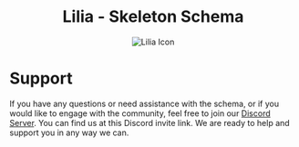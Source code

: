 <h1 align="center">Lilia - Skeleton Schema</h1>

<p align="center">
  <img src="https://i.imgur.com/yY3wT30.png" alt="Lilia Icon">
</p>
 
# Support

If you have any questions or need assistance with the schema, or if you would like to engage with the community, feel free to join our [Discord Server](https://discord.gg/52MSnh39vw). You can find us at this Discord invite link. We are ready to help and support you in any way we can.
